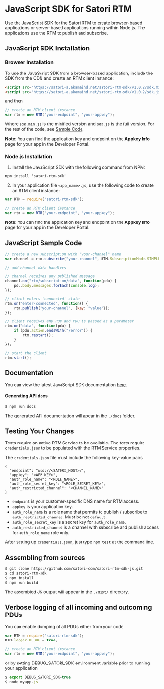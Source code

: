 JavaScript SDK for Satori RTM
=============================================

Use the JavaScript SDK for the Satori RTM to create browser-based applications or server-based applications running within Node.js. The applications use the RTM to publish and subscribe.


JavaScript SDK Installation
---------------------------------------------------------------------

### Browser Installation

To use the JavaScript SDK from a browser-based application, include the SDK from the CDN and create an RTM client instance:

```HTML
<script src="https://satori-a.akamaihd.net/satori-rtm-sdk/v1.0.2/sdk.min.js"></script>
<script src="https://satori-a.akamaihd.net/satori-rtm-sdk/v1.0.2/sdk.js"></script>
```
and then

```JavaScript
// create an RTM client instance
var rtm = new RTM("your-endpoint", "your-appkey");
```

Where `sdk.min.js` is the minified version and `sdk.js` is the full version. For the rest of the code, see [Sample Code](#code).

**Note**: You can find the application key and endpoint on the **Appkey Info** page for your app in the Developer Portal.

### Node.js Installation

1. Install the JavaScript SDK with the following command from NPM:

```
npm install 'satori-rtm-sdk'
```

2. In your application file `<app_name>.js`, use the following code to create an RTM client instance:

```JavaScript
var RTM = require("satori-rtm-sdk");

// create an RTM client instance
var rtm = new RTM("your-endpoint", "your-appkey");
```

**Note**: You can find the application key and endpoint on the **Appkey Info** page for your app in the Developer Portal.


JavaScript Sample Code
---------------------------------------------------------------------

```JavaScript
// create a new subscription with "your-channel" name
var channel = rtm.subscribe("your-channel", RTM.SubscriptionMode.SIMPLE);

// add channel data handlers

// channel receives any published message
channel.on("rtm/subscription/data", function(pdu) {
    pdu.body.messages.forEach(console.log);
});

// client enters 'connected' state
rtm.on("enter-connected", function() {
    rtm.publish("your-channel", {key: "value"});
});

// client receives any PDU and PDU is passed as a parameter
rtm.on("data", function(pdu) {
    if (pdu.action.endsWith("/error")) {
        rtm.restart();
    }
});

// start the client
rtm.start();
```

Documentation
---------------------------------------------------------------------

You can view the latest JavaScript SDK documentation [here](./API.md).

#### Generating API docs

```bash
$ npm run docs
```

The generated API documentation will apear in the `./docs` folder.


Testing Your Changes
---------------------------------------------------------------------

Tests require an active RTM Service to be available. The tests require `credentials.json` to be populated with the RTM Service properties.

The `credentials.json` file must include the following key-value pairs:

```
{
  "endpoint": "wss://<SATORI_HOST>/",
  "appkey": "<APP_KEY>",
  "auth_role_name": "<ROLE_NAME>",
  "auth_role_secret_key": "<ROLE_SECRET_KEY>",
  "auth_restricted_channel": "<CHANNEL_NAME>"
}
```

* `endpoint` is your customer-specific DNS name for RTM access.
* `appkey` is your application key.
* `auth_role_name` is a role name that permits to publish / subscribe to `auth_restricted_channel`. Must be not `default`.
* `auth_role_secret_key` is a secret key for `auth_role_name`.
* `auth_restricted_channel` is a channel with subscribe and publish access for `auth_role_name` role only.

After setting up `credentials.json`, just type `npm test` at the command line.


Assembling from sources
---------------------------------------------------------------------

```bash
$ git clone https://github.com/satori-com/satori-rtm-sdk-js.git
$ cd satori-rtm-sdk
$ npm install
$ npm run build
```

The assembled JS output will appear in the `./dist/` directory.


Verbose logging of all incoming and outcoming PDUs
---------------------------------------------------------------------

You can enable dumping of all PDUs either from your code

```JavaScript
var RTM = require("satori-rtm-sdk");
RTM.logger.DEBUG = true;

// create an RTM client instance
var rtm = new RTM("your-endpoint", "your-appkey");
```

or by setting DEBUG_SATORI_SDK environment variable prior to running your application

```JavaScript
$ export DEBUG_SATORI_SDK=true
$ node myapp.js
```